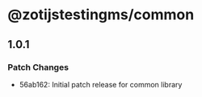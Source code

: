 # @zotijstestingms/common

## 1.0.1

### Patch Changes

- 56ab162: Initial patch release for common library
